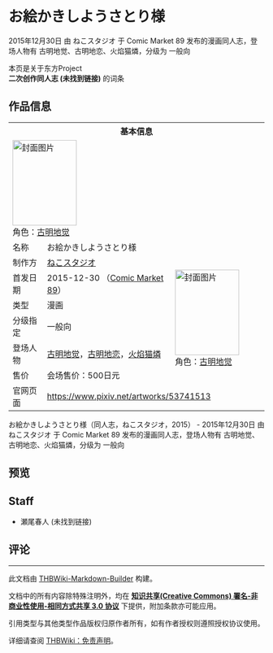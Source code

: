 # お絵かきしようさとり様

<!-- source html: G:\repos\THBWiki-Markdown-Builder\THBWikiMarkdown\Temp\main\8\88\ns0%3A%E3%81%8A%E7%B5%B5%E3%81%8B%E3%81%8D%E3%81%97%E3%82%88%E3%81%86%E3%81%95%E3%81%A8%E3%82%8A%E6%A7%98.html -->

2015年12月30日 由 ねこスタジオ 于 Comic Market 89 发布的漫画同人志，登场人物有 古明地觉、古明地恋、火焰猫燐，分级为 一般向

本页是关于东方Project  
 **二次创作同人志 (未找到链接)** 的词条
## 作品信息

<table><tbody><tr><th colspan="3">基本信息</th></tr><tr><td class="cover-artwork-mobile" colspan="2"><a href="./文件-お絵かきしようさとり様封面.jpg.md" class="image" title="封面图片"><img alt="封面图片" src="https://upload.thwiki.cc/thumb/6/6f/%E3%81%8A%E7%B5%B5%E3%81%8B%E3%81%8D%E3%81%97%E3%82%88%E3%81%86%E3%81%95%E3%81%A8%E3%82%8A%E6%A7%98%E5%B0%81%E9%9D%A2.jpg/126px-%E3%81%8A%E7%B5%B5%E3%81%8B%E3%81%8D%E3%81%97%E3%82%88%E3%81%86%E3%81%95%E3%81%A8%E3%82%8A%E6%A7%98%E5%B0%81%E9%9D%A2.jpg" decoding="async" loading="lazy" width="126" height="168" srcset="https://upload.thwiki.cc/thumb/6/6f/%E3%81%8A%E7%B5%B5%E3%81%8B%E3%81%8D%E3%81%97%E3%82%88%E3%81%86%E3%81%95%E3%81%A8%E3%82%8A%E6%A7%98%E5%B0%81%E9%9D%A2.jpg/189px-%E3%81%8A%E7%B5%B5%E3%81%8B%E3%81%8D%E3%81%97%E3%82%88%E3%81%86%E3%81%95%E3%81%A8%E3%82%8A%E6%A7%98%E5%B0%81%E9%9D%A2.jpg 1.5x, https://upload.thwiki.cc/thumb/6/6f/%E3%81%8A%E7%B5%B5%E3%81%8B%E3%81%8D%E3%81%97%E3%82%88%E3%81%86%E3%81%95%E3%81%A8%E3%82%8A%E6%A7%98%E5%B0%81%E9%9D%A2.jpg/252px-%E3%81%8A%E7%B5%B5%E3%81%8B%E3%81%8D%E3%81%97%E3%82%88%E3%81%86%E3%81%95%E3%81%A8%E3%82%8A%E6%A7%98%E5%B0%81%E9%9D%A2.jpg 2x" data-file-width="900" data-file-height="1200"></a><div class="cover-char">角色：<a href="./古明地觉.md" title="古明地觉">古明地觉</a></div></td>
</tr><tr><td class="label">名称</td><td colspan="2"> お絵かきしようさとり様 </td></tr><tr><td class="label">制作方</td><td><a href="./ねこスタジオ.md" title="ねこスタジオ">ねこスタジオ</a></td><td class="cover-artwork" rowspan="6" style="min-width:168px;"><a href="./文件-お絵かきしようさとり様封面.jpg.md" class="image" title="封面图片"><img alt="封面图片" src="https://upload.thwiki.cc/thumb/6/6f/%E3%81%8A%E7%B5%B5%E3%81%8B%E3%81%8D%E3%81%97%E3%82%88%E3%81%86%E3%81%95%E3%81%A8%E3%82%8A%E6%A7%98%E5%B0%81%E9%9D%A2.jpg/126px-%E3%81%8A%E7%B5%B5%E3%81%8B%E3%81%8D%E3%81%97%E3%82%88%E3%81%86%E3%81%95%E3%81%A8%E3%82%8A%E6%A7%98%E5%B0%81%E9%9D%A2.jpg" decoding="async" loading="lazy" width="126" height="168" srcset="https://upload.thwiki.cc/thumb/6/6f/%E3%81%8A%E7%B5%B5%E3%81%8B%E3%81%8D%E3%81%97%E3%82%88%E3%81%86%E3%81%95%E3%81%A8%E3%82%8A%E6%A7%98%E5%B0%81%E9%9D%A2.jpg/189px-%E3%81%8A%E7%B5%B5%E3%81%8B%E3%81%8D%E3%81%97%E3%82%88%E3%81%86%E3%81%95%E3%81%A8%E3%82%8A%E6%A7%98%E5%B0%81%E9%9D%A2.jpg 1.5x, https://upload.thwiki.cc/thumb/6/6f/%E3%81%8A%E7%B5%B5%E3%81%8B%E3%81%8D%E3%81%97%E3%82%88%E3%81%86%E3%81%95%E3%81%A8%E3%82%8A%E6%A7%98%E5%B0%81%E9%9D%A2.jpg/252px-%E3%81%8A%E7%B5%B5%E3%81%8B%E3%81%8D%E3%81%97%E3%82%88%E3%81%86%E3%81%95%E3%81%A8%E3%82%8A%E6%A7%98%E5%B0%81%E9%9D%A2.jpg 2x" data-file-width="900" data-file-height="1200"></a><div class="cover-char">角色：<a href="./古明地觉.md" title="古明地觉">古明地觉</a></div></td>
</tr><tr><td class="label">首发日期</td><td>2015-12-30&#160;（<a href="/展会作品列表?e=Comic+Market%2389">Comic Market 89</a>）</td></tr><tr><td class="label">类型</td><td>漫画</td></tr><tr><td class="label">分级指定</td><td>一般向</td></tr><tr><td class="label">登场人物</td><td><a href="./古明地觉.md" title="古明地觉">古明地觉</a>，<a href="./古明地恋.md" title="古明地恋">古明地恋</a>，<a href="./火焰猫燐.md" title="火焰猫燐">火焰猫燐</a></td></tr><tr><td class="label">售价</td><td>会场售价：500日元</td></tr>
<tr><td class="label">官网页面</td><td colspan="2"><a rel="nofollow" class="external free" href="https://www.pixiv.net/artworks/53741513">https://www.pixiv.net/artworks/53741513</a></td></tr></tbody></table>

お絵かきしようさとり様（同人志，ねこスタジオ，2015） - 2015年12月30日 由 ねこスタジオ 于 Comic Market 89 发布的漫画同人志，登场人物有 古明地觉、古明地恋、火焰猫燐，分级为 一般向
## 预览
## Staff
- 瀬尾春人 (未找到链接)

## 评论




---

此文档由 [THBWiki-Markdown-Builder](https://github.com/Delsin-Yu/THBWiki-Markdown-Builder) 构建。

文档中的所有内容除特殊注明外，均在 [**知识共享(Creative Commons) 署名-非商业性使用-相同方式共享 3.0 协议**](https://creativecommons.org/licenses/by-sa/3.0/deed.zh-hans) 下提供，附加条款亦可能应用。

引用类型与其他类型作品版权归原作者所有，如有作者授权则遵照授权协议使用。

详细请查阅 [THBWiki：免责声明](https://thbwiki.cc/THBWiki:%E5%85%8D%E8%B4%A3%E5%A3%B0%E6%98%8E)。

